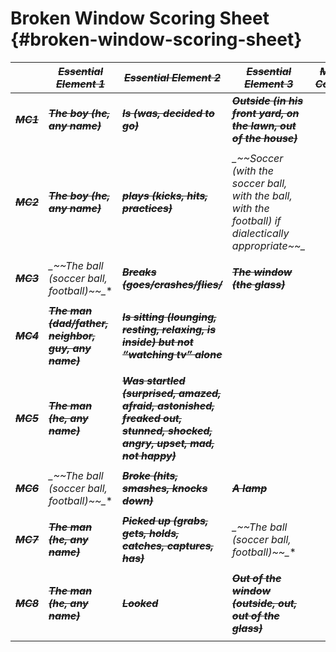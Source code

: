 # **Broken Window Scoring Sheet** {#broken-window-scoring-sheet}

|  | **_~~Essential Element 1~~_** | **_~~Essential Element 2~~_** | **_~~Essential Element 3~~_** | **_~~MC Code~~_** |
| --- | --- | --- | --- | --- |
| **_~~MC1~~_** | **_~~The boy (he, any name)~~_** | **_~~Is (was, decided to go)~~_** | **_~~Outside (in his front yard, on the lawn, out of the house)~~_** |  |
|  |  |  |
| **_~~MC2~~_** | **_~~The boy (he, any name)~~_** | **_~~plays (kicks, hits, practices)~~_** | **_~~Soccer (with the soccer ball, with the ball, with the football*) *if dialectically appropriate~~_** |  |
|  |  |  |
| **_~~MC3~~_** | **_~~The ball (soccer ball, football*)~~_** | **_~~Breaks (goes/crashes/flies/~~_** | **_~~The window (the glass)~~_** |  |
|  |  |  |
| **_~~MC4~~_** | **_~~The man (dad/father, neighbor, guy, any name)~~_** | **_~~Is sitting (lounging, resting, relaxing, is inside) but not “watching tv” alone~~_** |  |  |
|  |  |  |
| **_~~MC5~~_** | **_~~The man (he, any name)~~_** | **_~~Was startled (surprised, amazed, afraid, astonished, freaked out, stunned, shocked, angry, upset, mad, not happy)~~_** |  |  |
|  |  |  |
| **_~~MC6~~_** | **_~~The ball (soccer ball, football*)~~_** | **_~~Broke (hits, smashes, knocks down)~~_** | **_~~A lamp~~_** |  |
|  |  |  |
| **_~~MC7~~_** | **_~~The man (he, any name)~~_** | **_~~Picked up (grabs, gets, holds, catches, captures, has)~~_** | **_~~The ball (soccer ball, football*)~~_** |  |
|  |  |  |
| **_~~MC8~~_** | **_~~The man (he, any name)~~_** | **_~~Looked~~_** | **_~~Out of the window (outside, out, out of the glass)~~_** |  |
|  |  |  |